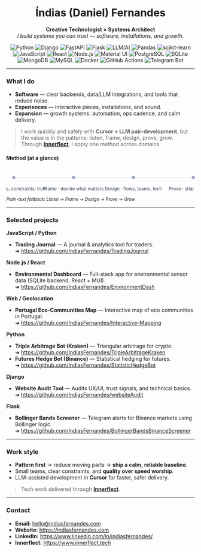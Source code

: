 <!--
  GitHub Profile README — Índias (Daniel) Fernandes
  Tone: calm, confident, minimal.
-->

<div align="center">

# Índias (Daniel) Fernandes  
**Creative Technologist × Systems Architect**  
*I build systems you can trust — software, installations, and growth.*

<!-- Key stacks (quiet, relevant, grouped) -->
  
<!-- Backend / Languages -->
<img alt="Python" src="https://img.shields.io/badge/Python-3776AB?logo=python&logoColor=white&style=flat-square"/>
<img alt="Django" src="https://img.shields.io/badge/Django-092E20?logo=django&logoColor=white&style=flat-square"/>
<img alt="FastAPI" src="https://img.shields.io/badge/FastAPI-009688?logo=fastapi&logoColor=white&style=flat-square"/>
<img alt="Flask" src="https://img.shields.io/badge/Flask-000?logo=flask&logoColor=white&style=flat-square"/>

<!-- AI / Data -->
<img alt="LLM/AI" src="https://img.shields.io/badge/LLM%2FAI-222?style=flat-square"/>
<img alt="Pandas" src="https://img.shields.io/badge/Pandas-150458?logo=pandas&logoColor=white&style=flat-square"/>
<img alt="scikit-learn" src="https://img.shields.io/badge/scikit--learn-F7931E?logo=scikitlearn&logoColor=white&style=flat-square"/>

<!-- Frontend / Runtime -->
<img alt="JavaScript" src="https://img.shields.io/badge/JavaScript-F7DF1E?logo=javascript&logoColor=111&style=flat-square"/>
<img alt="React" src="https://img.shields.io/badge/React-20232A?logo=react&logoColor=61DAFB&style=flat-square"/>
<img alt="Node.js" src="https://img.shields.io/badge/Node.js-339933?logo=node.js&logoColor=white&style=flat-square"/>
<img alt="Material UI" src="https://img.shields.io/badge/MUI-007FFF?logo=mui&logoColor=white&style=flat-square"/>

<!-- Databases -->
<img alt="PostgreSQL" src="https://img.shields.io/badge/PostgreSQL-336791?logo=postgresql&logoColor=white&style=flat-square"/>
<img alt="SQLite" src="https://img.shields.io/badge/SQLite-003B57?logo=sqlite&logoColor=white&style=flat-square"/>
<img alt="MongoDB" src="https://img.shields.io/badge/MongoDB-47A248?logo=mongodb&logoColor=white&style=flat-square"/>
<img alt="MySQL" src="https://img.shields.io/badge/MySQL-4479A1?logo=mysql&logoColor=white&style=flat-square"/>

<!-- Tooling -->
<img alt="Docker" src="https://img.shields.io/badge/Docker-2496ED?logo=docker&logoColor=white&style=flat-square"/>
<img alt="GitHub Actions" src="https://img.shields.io/badge/GitHub%20Actions-2088FF?logo=githubactions&logoColor=white&style=flat-square"/>
<img alt="Telegram Bot" src="https://img.shields.io/badge/Telegram%20Bot-229ED9?logo=telegram&logoColor=white&style=flat-square"/>


</div>

---

### What I do
- **Software** — clear backends, data/LLM integrations, and tools that reduce noise.  
- **Experiences** — interactive pieces, installations, and sound.  
- **Expansion** — growth systems: automation, ops cadence, and calm delivery.

> I work quickly and safely with **Cursor + LLM pair-development**, but the value is in the patterns: listen, frame, design, prove, grow.  
> Through **[Innerflect](https://www.innerflect.tech)**, I apply one method across domains.

#### Method (at a glance)
<!-- Minimal inline SVG that renders on GitHub without <style>/<tspan> -->
<p align="center">
<svg width="680" height="84" xmlns="http://www.w3.org/2000/svg" role="img" aria-label="Listen → Frame → Design → Prove → Grow">
  <line x1="20" y1="26" x2="660" y2="26" stroke="#d1d5db" stroke-width="1"/>
  <circle cx="20"  cy="26" r="4" fill="#94a3b8"/>
  <circle cx="180" cy="26" r="4" fill="#94a3b8"/>
  <circle cx="340" cy="26" r="4" fill="#94a3b8"/>
  <circle cx="500" cy="26" r="4" fill="#94a3b8"/>
  <circle cx="660" cy="26" r="4" fill="#94a3b8"/>
  <text x="20"  y="60" text-anchor="middle" font-size="12" fill="#334155" font-family="-apple-system,BlinkMacSystemFont,Segoe UI,Inter,Helvetica,Arial,sans-serif">Listen · goals, constraints, truth</text>
  <text x="180" y="60" text-anchor="middle" font-size="12" fill="#334155" font-family="-apple-system,BlinkMacSystemFont,Segoe UI,Inter,Helvetica,Arial,sans-serif">Frame · decide what matters</text>
  <text x="340" y="60" text-anchor="middle" font-size="12" fill="#334155" font-family="-apple-system,BlinkMacSystemFont,Segoe UI,Inter,Helvetica,Arial,sans-serif">Design · flows, teams, tech</text>
  <text x="500" y="60" text-anchor="middle" font-size="12" fill="#334155" font-family="-apple-system,BlinkMacSystemFont,Segoe UI,Inter,Helvetica,Arial,sans-serif">Prove · ship a small cut</text>
  <text x="660" y="60" text-anchor="middle" font-size="12" fill="#334155" font-family="-apple-system,BlinkMacSystemFont,Segoe UI,Inter,Helvetica,Arial,sans-serif">Grow · standards, cadence</text>
</svg>
</p>

<sub><em>Plain-text fallback: Listen → Frame → Design → Prove → Grow</em></sub>

---

### Selected projects

**JavaScript / Python**  
- **Trading Journal** — A journal & analytics tool for traders.  
  ➜ https://github.com/IndiasFernandes/TradingJournal

**Node.js / React**  
- **Environmental Dashboard** — Full-stack app for environmental sensor data (SQLite backend, React + MUI).  
  ➜ https://github.com/IndiasFernandes/EnvironmentDash

**Web / Geolocation**  
- **Portugal Eco-Communities Map** — Interactive map of eco communities in Portugal.  
  ➜ https://github.com/IndiasFernandes/Interactive-Mapping

**Python**  
- **Triple Arbitrage Bot (Kraken)** — Triangular arbitrage for crypto.  
  ➜ https://github.com/IndiasFernandes/TripleArbitrageKraken  
- **Futures Hedge Bot (Binance)** — Statistical hedging for futures.  
  ➜ https://github.com/IndiasFernandes/StatisticHedgeBot

**Django**  
- **Website Audit Tool** — Audits UX/UI, trust signals, and technical basics.  
  ➜ https://github.com/IndiasFernandes/websiteAudit

**Flask**  
- **Bollinger Bands Screener** — Telegram alerts for Binance markets using Bollinger logic.  
  ➜ https://github.com/IndiasFernandes/BollingerBandsBinanceScreener

---

### Work style
- **Pattern first** → reduce moving parts → **ship a calm, reliable baseline**.  
- Small teams, clear constraints, and **quality over speed worship**.  
- LLM-assisted development in **Cursor** for faster, safer delivery.

> Tech work delivered through **[Innerflect](https://www.innerflect.tech)**.

---

### Contact
- **Email:** hello@indiasfernandes.com  
- **Website:** https://indiasfernandes.com  
- **LinkedIn:** https://www.linkedin.com/in/indiasfernandes/  
- **Innerflect:** https://www.innerflect.tech
